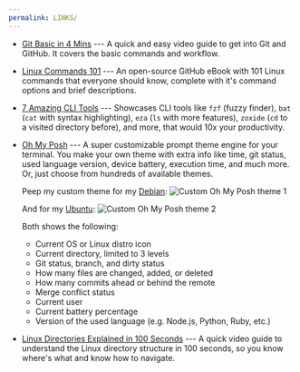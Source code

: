 ```yaml
---
permalink: LINKS/
---
```


- [Git Basic in 4 Mins](https://youtu.be/e9lnsKot_SQ) --- A quick and easy video guide to get into Git and GitHub. It covers the basic commands and workflow.

- [Linux Commands 101](https://github.com/bobbyiliev/101-linux-commands-ebook?tab=readme-ov-file#commands) --- An open-source GitHub eBook with 101 Linux commands that everyone should know, complete with it's command options and brief descriptions.

- [7 Amazing CLI Tools](https://www.youtube.com/watch?v=mmqDYw9C30I&t=782s) --- Showcases CLI tools like `fzf` (fuzzy finder), `bat` (`cat` with syntax highlighting), `eza` (`ls` with more features), `zoxide` (`cd` to a visited directory before), and more, that would 10x your productivity.

- [Oh My Posh](https://ohmyposh.dev/) --- A super customizable prompt theme engine for your terminal. You make your own theme with extra info like time, git status, used language version, device battery, execution time, and much more. Or, just choose from hundreds of available themes.

  Peep my custom theme for my [Debian](https://raw.githubusercontent.com/absolutepraya/config/config/ohmyposh_debian.omp.json):
![Custom Oh My Posh theme 1](https://res.cloudinary.com/dr1tp0gwd/image/upload/v1726057558/hhekwcvv8usmig6suubg.png)  

  And for my [Ubuntu](https://raw.githubusercontent.com/absolutepraya/config/config/ohmyposh_ubuntu.omp.json):
![Custom Oh My Posh theme 2](https://res.cloudinary.com/dr1tp0gwd/image/upload/v1726057759/oyorexlbporsxzmeutby.png)

  Both shows the following:
  - Current OS or Linux distro icon
  - Current directory, limited to 3 levels
  - Git status, branch, and dirty status
  - How many files are changed, added, or deleted
  - How many commits ahead or behind the remote
  - Merge conflict status
  - Current user
  - Current battery percentage
  - Version of the used language (e.g. Node.js, Python, Ruby, etc.)

- [Linux Directories Explained in 100 Seconds](https://www.youtube.com/watch?v=42iQKuQodW4&pp=ygUSZGViaWFuIGZpbGUgc3lzdGVt) --- A quick video guide to understand the Linux directory structure in 100 seconds, so you know where's what and know how to navigate.